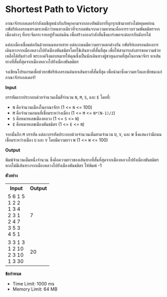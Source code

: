 # Shortest Path to Victory

อาณาจักรเอลเดอร์กำลังเผชิญหน้ากับภัยคุกคามจากกองทัพมังกรที่บุกรุกเข้ามาอย่างไม่หยุดหย่อน กษัตริย์เอลรอนทรงตระหนักว่าหนทางเดียวที่จะรอดพ้นจากความหายนะคือการรวบรวมพันธมิตรจากเมืองต่างๆ ที่กระจัดกระจายอยู่ทั่วแผ่นดิน เพื่อสร้างกองกำลังที่แข็งแกร่งพอจะต่อกรกับมังกรได้

แต่ละเมืองเชื่อมต่อกันด้วยถนนหลายสาย แต่ละถนนมีความยาวแตกต่างกัน กษัตริย์เอลรอนต้องการเดินทางจากเมืองหลวงไปยังเมืองพันธมิตรโดยใช้เส้นทางที่สั้นที่สุด เพื่อให้สามารถส่งสารขอความช่วยเหลือได้ทันท่วงที พระองค์จึงมอบหมายให้คุณซึ่งเป็นนักเดินทางผู้ชาญฉลาดที่สุดในอาณาจักร หาเส้นทางที่สั้นที่สุดจากเมืองหลวงไปยังเมืองพันธมิตร

จงเขียนโปรแกรมเพื่อช่วยกษัตริย์เอลรอนค้นหาเส้นทางที่สั้นที่สุด เพื่อนำมาซึ่งความหวังและชัยชนะแก่อาณาจักรเอลเดอร์!

**Input**

บรรทัดแรกประกอบด้วยจำนวนเต็มสี่จำนวน `N`, `M`, `S`, และ `E` โดยที่:
*   `N` คือจำนวนเมืองในอาณาจักร (1 <= `N` <= 100)
*   `M` คือจำนวนถนนที่เชื่อมระหว่างเมือง (1 <= `M` <= `N*(N-1)/2`)
*   `S` คือหมายเลขเมืองหลวง (1 <= `S` <= `N`)
*   `E` คือหมายเลขเมืองพันธมิตร (1 <= `E` <= `N`)

จากนั้นอีก `M` บรรทัด แต่ละบรรทัดประกอบด้วยจำนวนเต็มสามจำนวน `U`, `V`, และ `W` ซึ่งแสดงว่ามีถนนเชื่อมระหว่างเมือง `U` และ `V` โดยมีความยาว `W` (1 <= `W` <= 100)

**Output**

พิมพ์จำนวนเต็มหนึ่งจำนวน ซึ่งคือความยาวของเส้นทางที่สั้นที่สุดจากเมืองหลวงไปยังเมืองพันธมิตร หากไม่มีเส้นทางจากเมืองหลวงไปยังเมืองพันธมิตร ให้พิมพ์ -1

**ตัวอย่าง**

<table>
<tr>
<th>Input</th>
<th>Output</th>
</tr>
<tr>
<td>
5 6 1 5<br>
1 2 2<br>
1 3 4<br>
2 3 1<br>
2 4 7<br>
3 5 3<br>
4 5 1
</td>
<td>
7
</td>
</tr>
<tr>
<td>
3 3 1 3<br>
1 2 10<br>
2 3 10<br>
1 3 30
</td>
<td>
20
</td>
</tr>
</table>

**ข้อกำหนด**

*   Time Limit: 1000 ms
*   Memory Limit: 64 MB
